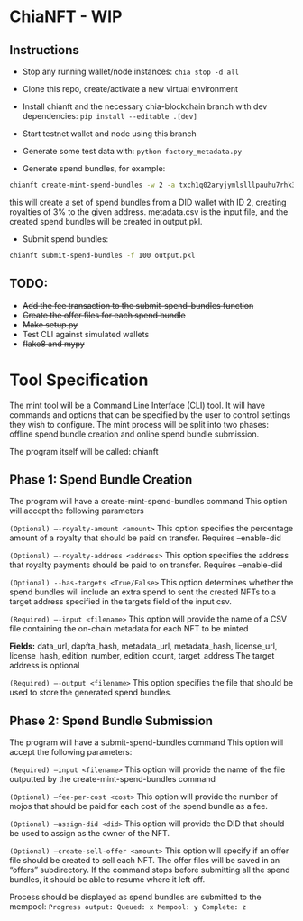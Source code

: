# ChiaNFT - WIP

## Instructions
- Stop any running wallet/node instances: `chia stop -d all`

- Clone this repo, create/activate a new virtual environment

- Install chianft and the necessary chia-blockchain branch with dev dependencies: `pip install --editable .[dev]`

- Start testnet wallet and node using this branch

- Generate some test data with: `python factory_metadata.py`

- Generate spend bundles, for example:

```bash
chianft create-mint-spend-bundles -w 2 -a txch1q02aryjymlslllpauhu7rhk3802lk3e5peuce8gy947dnggpegysqegkzk -r 300 metadata.csv output.pkl
```
this will create a set of spend bundles from a DID wallet with ID 2, creating royalties of 3% to the given address. metadata.csv is the input file, and the created spend bundles will be created in output.pkl.

- Submit spend bundles:

```bash
chianft submit-spend-bundles -f 100 output.pkl
```


## TODO:
- ~~Add the fee transaction to the submit-spend-bundles function~~
- ~~Create the offer files for each spend bundle~~
- ~~Make setup.py~~
- Test CLI against simulated wallets
- ~~flake8 and mypy~~


# Tool Specification

The mint tool will be a Command Line Interface (CLI) tool. It will have commands and options that can be specified by the user to control settings they wish to configure. The mint process will be split into two phases: offline spend bundle creation and online spend bundle submission.

The program itself will be called: chianft
## Phase 1: Spend Bundle Creation
The program will have a create-mint-spend-bundles command
This option will accept the following parameters


`(Optional) –-royalty-amount <amount>`
This option specifies the percentage amount of a royalty that should be paid on transfer.
Requires –enable-did

`(Optional) –-royalty-address <address>`
This option specifies the address that royalty payments should be paid to on transfer.
Requires –enable-did

`(Optional) --has-targets <True/False>`
This option determines whether the spend bundles will include an extra spend to sent the created NFTs to a target address specified in the targets field of the input csv.

`(Required) –-input <filename>`
This option will provide the name of a CSV file containing the on-chain metadata for each NFT to be minted

**Fields:**
data_url, dapfta_hash, metadata_url, metadata_hash, license_url, license_hash, edition_number, edition_count, target_address
The target address is optional


`(Required) –-output <filename>`
This option specifies the file that should be used to store the generated spend bundles.

## Phase 2: Spend Bundle Submission
The program will have a submit-spend-bundles command
This option will accept the following parameters:

`(Required) –input <filename>`
This option will provide the name of the file outputted by the create-mint-spend-bundles command

`(Optional) –fee-per-cost <cost>`
This option will provide the number of mojos that should be paid for each cost of the spend bundle as a fee.

`(Optional) –assign-did <did>`
This option will provide the DID that should be used to assign as the owner of the NFT.

`(Optional) –create-sell-offer <amount>`
This option will specify if an offer file should be created to sell each NFT. The offer files will be saved in an “offers” subdirectory.
If the command stops before submitting all the spend bundles, it should be able to resume where it left off.

Process should be displayed as spend bundles are submitted to the mempool:
`Progress output: Queued: x Mempool: y Complete: z`
